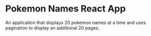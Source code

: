 # Pokemon Names React App

An application that displays 20 pokemon names at a time and uses pagination to display an additional 20 pages.
